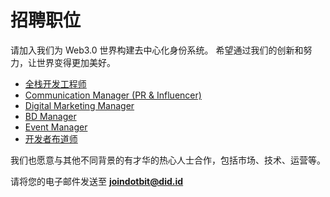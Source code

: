 # 招聘职位

请加入我们为 Web3.0 世界构建去中心化身份系统。 希望通过我们的创新和努力，让世界变得更加美好。

* [全栈开发工程师](/zh/we-are-hiring/full-stack-engineer.md)
* [Communication Manager (PR & Influencer)](/we-are-hiring/communication-manager.md)
* [Digital Marketing Manager](/we-are-hiring/digital-marketing-manager.md)
* [BD Manager](/we-are-hiring/bd-manager.md)
* [Event Manager](/we-are-hiring/event-manager.md)
* [开发者布道师](/we-are-hiring/chief-evangelist.md)

我们也愿意与其他不同背景的有才华的热心人士合作，包括市场、技术、运营等。

请将您的电子邮件发送至 **joindotbit@did.id**
